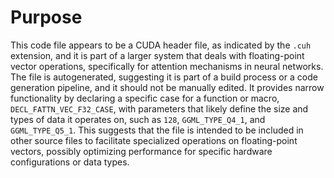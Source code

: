 # Purpose
This code file appears to be a CUDA header file, as indicated by the `.cuh` extension, and it is part of a larger system that deals with floating-point vector operations, specifically for attention mechanisms in neural networks. The file is autogenerated, suggesting it is part of a build process or a code generation pipeline, and it should not be manually edited. It provides narrow functionality by declaring a specific case for a function or macro, `DECL_FATTN_VEC_F32_CASE`, with parameters that likely define the size and types of data it operates on, such as `128`, `GGML_TYPE_Q4_1`, and `GGML_TYPE_Q5_1`. This suggests that the file is intended to be included in other source files to facilitate specialized operations on floating-point vectors, possibly optimizing performance for specific hardware configurations or data types.
